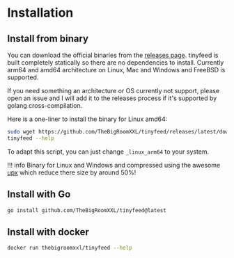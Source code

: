 
# Installation

## Install from binary 

You can download the official binaries from the [releases page](https://github.com/TheBigRoomXXL/tinyfeed/releases/latest/). tinyfeed is built completely statically so there are no dependencies to install. Currently arm64 and amd64 architecture on Linux, Mac and Windows and FreeBSD is supported. 

If you need something an architecture or OS currently not support, please open an issue and I will add it to the releases process if it's supported by golang cross-compilation.

Here is a one-liner to install the binary for Linux amd64:

```bash
sudo wget https://github.com/TheBigRoomXXL/tinyfeed/releases/latest/download/tinyfeed_linux_arm64 -O /usr/local/bin/tinyfeed && chmod +x /usr/local/bin/tinyfeed
tinyfeed --help
```
To adapt this script, you can just change `_linux_arm64` to your system.

!!! info
    Binary for Linux and Windows and compressed using the awesome [upx](https://upx.github.io/) which reduce there size by around 50%!

## Install with Go

```bash 
go install github.com/TheBigRoomXXL/tinyfeed@latest
```

## Install with docker

```bash
docker run thebigroomxxl/tinyfeed --help
```

